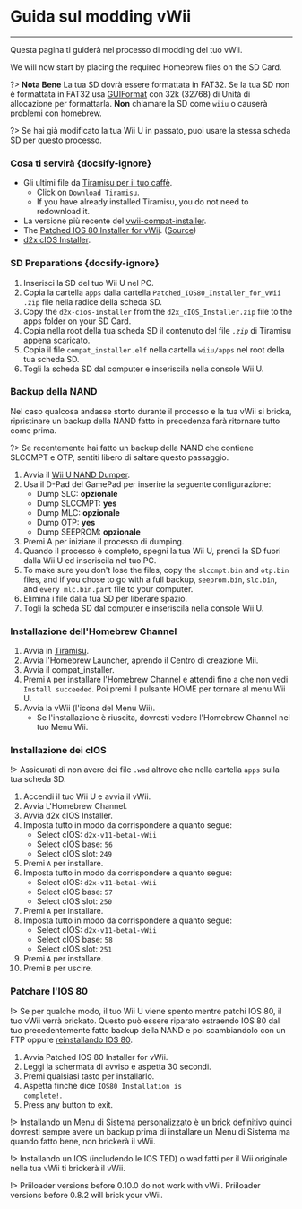 # Guida sul modding vWii
---
Questa pagina ti guiderà nel processo di modding del tuo vWii.

We will now start by placing the required Homebrew files on the SD Card.

?> **Nota Bene** La tua SD dovrà essere formattata in FAT32. Se la tua SD non è formattata in FAT32 usa [GUIFormat](http://ridgecrop.co.uk/index.htm?guiformat.htm) con 32k (32768) di Unità di allocazione per formattarla. **Non** chiamare la SD come `wiiu` o causerà problemi con homebrew.

?> Se hai già modificato la tua Wii U in passato, puoi usare la stessa scheda SD per questo processo.



### Cosa ti servirà {docsify-ignore}

- Gli ultimi file da [Tiramisu per il tuo caffè](https://tiramisu.foryour.cafe).
    - Click on `Download Tiramisu`.
    - If you have already installed Tiramisu, you do not need to redownload it.
- La versione più recente del [vwii-compat-installer](https://github.com/TheLordScruffy/vwii-compat-installer/releases).
- The <a href="docs/files/Patched_IOS80_Installer_for_vWii.zip" download>Patched IOS 80 Installer for vWii</a>. ([Source](https://github.com/Lazr1026/Patched-IOS80-Installer-for-vWii))
- <a href ="docs/files/d2x_cIOS_Installer.zip" download>d2x cIOS Installer</a>.

### SD Preparations {docsify-ignore}

1. Inserisci la SD del tuo Wii U nel PC.
1. Copia la cartella `apps` dalla cartella <code>Patched_<wbr>IOS80_<wbr>Installer_<wbr>for_<wbr>vWii<wbr>.zip</code> file nella radice della scheda SD.
1. Copy the `d2x-cios-installer` from the <code>d2x_<wbr>cIOS_<wbr>Installer<wbr>.zip</code> file to the apps folder on your SD Card.
1. Copia nella root della tua scheda SD il contenuto del file *`.zip`* di Tiramisu appena scaricato.
1. Copia il file `compat_installer.elf` nella cartella `wiiu/apps` nel root della tua scheda SD.
1. Togli la scheda SD dal computer e inseriscila nella console Wii U.

### Backup della NAND

Nel caso qualcosa andasse storto durante il processo e la tua vWii si bricka, ripristinare un backup della NAND fatto in precedenza farà ritornare tutto come prima.

?> Se recentemente hai fatto un backup della NAND che contiene SLCCMPT e OTP, sentiti libero di saltare questo passaggio.

1. Avvia il [Wii U NAND Dumper](vwii/browser-exploit).
1. Usa il D-Pad del GamePad per inserire la seguente configurazione:
    - Dump SLC: **opzionale**
    - Dump SLCCMPT: **yes**
    - Dump MLC: **opzionale**
    - Dump OTP: **yes**
    - Dump SEEPROM: **opzionale**
1. Premi A per iniziare il processo di dumping.
1. Quando il processo è completo, spegni la tua Wii U, prendi la SD fuori dalla Wii U ed inseriscila nel tuo PC.
1. To make sure you don't lose the files, copy the `slccmpt.bin` and `otp.bin` files, and if you chose to go with a full backup, `seeprom.bin`, `slc.bin`, and `every mlc.bin.part` file to your computer.
1. Elimina i file dalla tua SD per liberare spazio.
1. Togli la scheda SD dal computer e inseriscila nella console Wii U.

### Installazione dell'Homebrew Channel

1. Avvia in [Tiramisu](vwii/browser-exploit).
1. Avvia l'Homebrew Launcher, aprendo il Centro di creazione Mii.
1. Avvia il compat_installer.
1. Premi `A` per installare l'Homebrew Channel e attendi fino a che non vedi `Install succeeded`. Poi premi il pulsante HOME per tornare al menu Wii U.
1. Avvia la vWii (l'icona del Menu Wii).
   - Se l'installazione è riuscita, dovresti vedere l'Homebrew Channel nel tuo Menu Wii.

### Installazione dei cIOS

!> Assicurati di non avere dei file `.wad` altrove che nella cartella `apps` sulla tua scheda SD.

1. Accendi il tuo Wii U e avvia il vWii.
1. Avvia L'Homebrew Channel.
1. Avvia d2x cIOS Installer.
1. Imposta tutto in modo da corrispondere a quanto segue:
    - Select cIOS: `d2x-v11-beta1-vWii`
    - Select cIOS base: `56`
    - Select cIOS slot: `249`
1. Premi `A` per installare.
1. Imposta tutto in modo da corrispondere a quanto segue:
    - Select cIOS: `d2x-v11-beta1-vWii`
    - Select cIOS base: `57`
    - Select cIOS slot: `250`
1. Premi `A` per installare.
1. Imposta tutto in modo da corrispondere a quanto segue:
    - Select cIOS: `d2x-v11-beta1-vWii`
    - Select cIOS base: `58`
    - Select cIOS slot: `251`
1. Premi `A` per installare.
1. Premi `B` per uscire.

### Patchare l'IOS 80

!> Se per qualche modo, il tuo Wii U viene spento mentre patchi IOS 80, il tuo vWii verrà brickato. Questo può essere riparato estraendo IOS 80 dal tuo precedentemente fatto backup della NAND e poi scambiandolo con un FTP oppure [reinstallando IOS 80](recover-vwii-ioses-channels).

1. Avvia Patched IOS 80 Installer for vWii.
1. Leggi la schermata di avviso e aspetta 30 secondi.
1. Premi qualsiasi tasto per installarlo.
1. Aspetta finchè dice <code>IOS80 <wbr>Installation <wbr>is <wbr>complete!</code>.
1. Press any button to exit.

!> Installando un Menu di Sistema personalizzato è un brick definitivo quindi dovresti sempre avere un backup prima di installare un Menu di Sistema ma quando fatto bene, non brickerà il vWii.

!> Installando un IOS (includendo le IOS TED) o wad fatti per il Wii originale nella tua vWii ti brickerà il vWii.

!> Priiloader versions before 0.10.0 do not work with vWii. Priiloader versions before 0.8.2 will brick your vWii.
